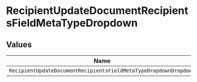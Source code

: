 # RecipientUpdateDocumentRecipientsFieldMetaTypeDropdown


## Values

| Name                                                             | Value                                                            |
| ---------------------------------------------------------------- | ---------------------------------------------------------------- |
| `RecipientUpdateDocumentRecipientsFieldMetaTypeDropdownDropdown` | dropdown                                                         |
